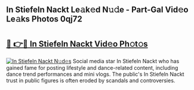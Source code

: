 ## In Stiefeln Nackt Le𝚊k𝚎d N𝚞𝚍e - Part-Gal Vid𝚎o Le𝚊ks Photos 0qj72

# <h2><a href="http://fb95zsv.evod.top/?m=In+Stiefeln+Nackt">🔗 👉🔴 In Stiefeln Nackt Vid𝚎o Ph𝚘t𝚘s</a></h2>

[![In Stiefeln Nackt N𝚞d𝚎s](https://i.imgur.com/8V9OHl7.gif)](http://fb95zsv.evod.top/?m=In+Stiefeln+Nackt)
Social media star In Stiefeln Nackt who has gained fame for posting lifestyle and dance-related content, including dance trend performances and mini vlogs. The public's In Stiefeln Nackt trust in public figures is often eroded by scandals and controversies. 
